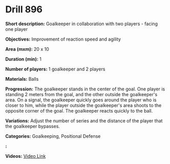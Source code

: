 # Drill 896

**Short description:**
Goalkeeper in collaboration with two players - facing one player

**Objectives:**
Improvement of reaction speed and agility

**Area (mxm):**
20 x 10

**Duration (min):**
1

**Number of players:**
1 goalkeeper and 2 players

**Materials:**
Balls

**Progression:**
The goalkeeper stands in the center of the goal. One player is standing 2 meters from the goal, and the other outside the goalkeeper's area. On a signal, the goalkeeper quickly goes around the player who is closer to him, while the player outside the goalkeeper's area shoots to the opposite corner of the goal. The goalkeeper reacts quickly to the ball.

**Variations:**
Adjust the number of series and the distance of the player that the goalkeeper bypasses.

**Categories:**
Goalkeeping, Positional Defense

**:**


**Videos:**
[Video Link](https://www.youtube.com/embed/TFHfSSyLEYE)

